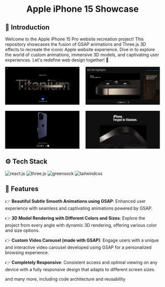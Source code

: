 <div align="center">
  <h1 align="center">Apple iPhone 15 Showcase</h3>
</div>

## <a name="introduction">🤖 Introduction</a>

Welcome to the Apple iPhone 15 Pro website recreation project! This repository showcases the fusion of GSAP animations and Three.js 3D effects to recreate the iconic Apple website experience. Dive in to explore the world of custom animations, immersive 3D models, and captivating user experiences. Let's redefine web design together! 🚀

<div style="display: grid; grid-template-columns: repeat(2, 1fr); gap: 20px;">
  <img src="public/assets/1.png" alt="Image 1">
  <img src="public/assets/2.png" alt="Image 2">
  <img src="public/assets/3.png" alt="Image 3">
  <img src="public/assets/4.png" alt="Image 4">
</div>

## <a name="tech-stack">⚙️ Tech Stack</a>

<div>
    <img src="https://img.shields.io/badge/-React_JS-black?style=for-the-badge&logoColor=white&logo=react&color=61DAFB" alt="react.js" />
    <img src="https://img.shields.io/badge/-Three_JS-black?style=for-the-badge&logoColor=white&logo=threedotjs&color=000000" alt="three.js" />
    <img src="https://img.shields.io/badge/-GSAP-black?style=for-the-badge&logoColor=white&logo=greensock&color=88CE02" alt="greensock" />
    <img src="https://img.shields.io/badge/-Tailwind_CSS-black?style=for-the-badge&logoColor=white&logo=tailwindcss&color=06B6D4" alt="tailwindcss" />
  </div>

## <a name="features">🔋 Features</a>

👉 **Beautiful Subtle Smooth Animations using GSAP**: Enhanced user experience with seamless and captivating animations powered by GSAP.

👉 **3D Model Rendering with Different Colors and Sizes**: Explore the project from every angle with dynamic 3D rendering, offering various color and size options.

👉 **Custom Video Carousel (made with GSAP)**: Engage users with a unique and interactive video carousel developed using GSAP for a personalized browsing experience.

👉 **Completely Responsive**: Consistent access and optimal viewing on any device with a fully responsive design that adapts to different screen sizes.

and many more, including code architecture and reusability
